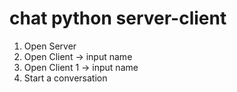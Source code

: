 # chat python server-client
1. Open Server
2. Open Client -> input name
3. Open Client 1 -> input name
4. Start a conversation
